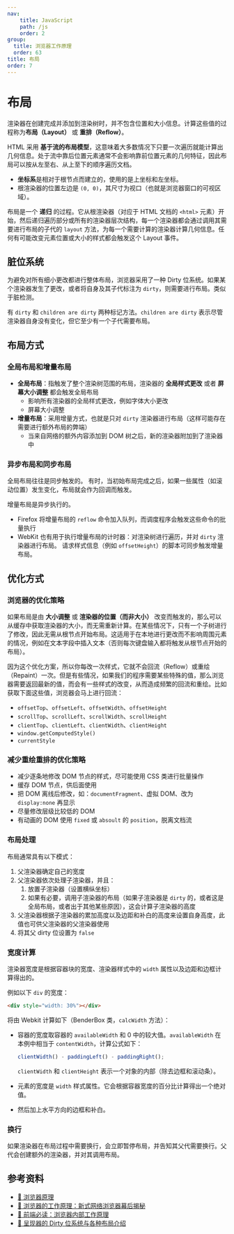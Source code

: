 ```yaml
---
nav:
    title: JavaScript
    path: /js
    order: 2
group:
  title: 浏览器工作原理
  order: 63
title: 布局
order: 7
---
```


# 布局

渲染器在创建完成并添加到渲染树时，并不包含位置和大小信息。计算这些值的过程称为**布局（Layout）** 或 **重排（Reflow）**。

HTML 采用 **基于流的布局模型**，这意味着大多数情况下只要一次遍历就能计算出几何信息。处于流中靠后位置元素通常不会影响靠前位置元素的几何特征，因此布局可以按从左至右、从上至下的顺序遍历文档。

- **坐标系**是相对于根节点而建立的，使用的是上坐标和左坐标。
- 根渲染器的位置左边是 `(0, 0)`，其尺寸为视口（也就是浏览器窗口的可视区域）。

布局是一个 **递归** 的过程。它从根渲染器（对应于 HTML 文档的 `<html>` 元素）开始，然后递归遍历部分或所有的渲染器层次结构，每一个渲染器都会通过调用其需要进行布局的子代的 `layout` 方法，为每一个需要计算的渲染器计算几何信息。任何有可能改变元素位置或大小的样式都会触发这个 Layout 事件。

## 脏位系统

为避免对所有细小更改都进行整体布局，浏览器采用了一种 Dirty 位系统。如果某个渲染器发生了更改，或者将自身及其子代标注为 `dirty`，则需要进行布局。类似于脏检测。

有 `dirty` 和 `children are dirty` 两种标记方法。`children are dirty` 表示尽管渲染器自身没有变化，但它至少有一个子代需要布局。

## 布局方式

### 全局布局和增量布局

- **全局布局**：指触发了整个渲染树范围的布局，渲染器的 **全局样式更改** 或者 **屏幕大小调整** 都会触发全局布局
  - 影响所有渲染器的全局样式更改，例如字体大小更改
  - 屏幕大小调整
- **增量布局**：采用增量方式，也就是只对 `dirty` 渲染器进行布局（这样可能存在需要进行额外布局的弊端）
  - 当来自网络的额外内容添加到 DOM 树之后，新的渲染器附加到了渲染器中

### 异步布局和同步布局

全局布局往往是同步触发的。 有时，当初始布局完成之后，如果一些属性（如滚动位置）发生变化，布局就会作为回调而触发。

增量布局是异步执行的。

- Firefox 将增量布局的 `reflow` 命令加入队列，而调度程序会触发这些命令的批量执行
- WebKit 也有用于执行增量布局的计时器：对渲染树进行遍历，并对 `dirty` 渲染器进行布局。 请求样式信息（例如 `offsetHeight`）的脚本可同步触发增量布局。

## 优化方式

### 浏览器的优化策略

如果布局是由 **大小调整** 或 **渲染器的位置（而非大小）** 改变而触发的，那么可以从缓存中获取渲染器的大小，而无需重新计算。在某些情况下，只有一个子树进行了修改，因此无需从根节点开始布局。这适用于在本地进行更改而不影响周围元素的情况，例如在文本字段中插入文本（否则每次键盘输入都将触发从根节点开始的布局）。

因为这个优化方案，所以你每改一次样式，它就不会回流（Reflow）或重绘（Repaint）一次。但是有些情况，如果我们的程序需要某些特殊的值，那么浏览器需要返回最新的值，而会有一些样式的改变，从而造成频繁的回流和重绘。比如获取下面这些值，浏览器会马上进行回流：

- `offsetTop`、`offsetLeft`、`offsetWidth`、`offsetHeight`
- `scrollTop`、`scrollLeft`、`scrollWidth`、`scrollHeight`
- `clientTop`、`clientLeft`、`clientWidth`、`clientHeight`
- `window.getComputedStyle()`
- `currentStyle`

### 减少重绘重排的优化策略

- 减少逐条地修改 DOM 节点的样式，尽可能使用 CSS 类进行批量操作
- 缓存 DOM 节点，供后面使用
- 把 DOM 离线后修改，如：`documentFragment`、虚拟 DOM、改为 `display:none` 再显示
- 尽量修改层级比较低的 DOM
- 有动画的 DOM 使用 `fixed` 或 `absoult` 的 `position`，脱离文档流

### 布局处理

布局通常具有以下模式：

1. 父渲染器确定自己的宽度
2. 父渲染器依次处理子渲染器，并且：
   1. 放置子渲染器（设置横纵坐标）
   2. 如果有必要，调用子渲染器的布局（如果子渲染器是 `dirty` 的，或者这是全局布局，或者出于其他某些原因），这会计算子渲染器的高度
3. 父渲染器根据子渲染器的累加高度以及边距和补白的高度来设置自身高度，此值也可供父渲染器的父渲染器使用
4. 将其父 dirty 位设置为 `false`

### 宽度计算

渲染器宽度是根据容器块的宽度、渲染器样式中的 `width` 属性以及边距和边框计算得出的。

例如以下 `div` 的宽度：

```html
<div style="width: 30%"></div>
```

将由 Webkit 计算如下（BenderBox 类，`calcWidth` 方法）：

- 容器的宽度取容器的 `availableWidth` 和 0 中的较大值。`availableWidth` 在本例中相当于 `contentWidth`，计算公式如下：

  ```js
  clientWidth() - paddingLeft() - paddingRight();
  ```

  `clientWidth` 和 `clientHeight` 表示一个对象的内部（除去边框和滚动条）。

- 元素的宽度是 `width` 样式属性。它会根据容器宽度的百分比计算得出一个绝对值。

- 然后加上水平方向的边框和补白。

### 换行

如果渲染器在布局过程中需要换行，会立即暂停布局，并告知其父代需要换行。父代会创建额外的渲染器，并对其调用布局。

## 参考资料

- [📝 浏览器原理](https://juejin.im/post/5b0a6f1af265da0ddb63ecd9#heading-16)
- [📝 浏览器的工作原理：新式网络浏览器幕后揭秘](https://www.html5rocks.com/zh/tutorials/internals/howbrowserswork/#Introduction)
- [📝 前端必读：浏览器内部工作原理](https://www.cnblogs.com/wjlog/p/5744753.html)
- [📝 呈现器的 Dirty 位系统与各种布局介绍](http://www.nowamagic.net/academy/detail/48110609)
